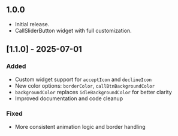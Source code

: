 ## 1.0.0

- Initial release.
- CallSliderButton widget with full customization.

## [1.1.0] - 2025-07-01

### Added
- Custom widget support for `acceptIcon` and `declineIcon`
- New color options: `borderColor`, `callBtnBackgroundColor`
- `backgroundColor` replaces `idleBackgroundColor` for better clarity
- Improved documentation and code cleanup

### Fixed
- More consistent animation logic and border handling
